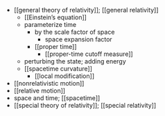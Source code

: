 - [[general theory of relativity]]; [[general relativity]]
    - [[Einstein’s equation]]
    - parameterize time
        - by the scale factor of space
            - space expansion factor
        - [[proper time]]
            - [[proper-time cutoff measure]]
    - perturbing the state; adding energy
    - [[spacetime curvature]]
        - [[local modification]]
- [[nonrelativistic motion]]
- [[relative motion]]
- space and time; [[spacetime]]
- [[special theory of relativity]]; [[special relativity]]
